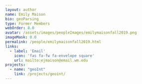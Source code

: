 ```yaml
---
layout: author
name: Emily Maison
bio: geoParsing
type: Former Members
webOrder: 8.0
avatar: /assets/images/peopleImages/emilymaisonfall2019.png
imageMask: 0.0
permalink: /people/emilymaisonfall2019.html 
links:
  - label: 'Email'
    icon: 'fas fa-fw fa-envelope square'
    url: mailto:ejmaison@email.wm.edu
projects:
  - name: "geoInt"
    link: /projects/geoint/
---
```

